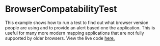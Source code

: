 # BrowserCompatabilityTest
This example shows how to run a test to find out what browser version people are using and to provide an alert based one the application.
This is useful for many more modern mapping applications that are not fully supported by older browsers.
View the live code [here.](http://massgis.github.io/BrowserCompatabilityTest/)